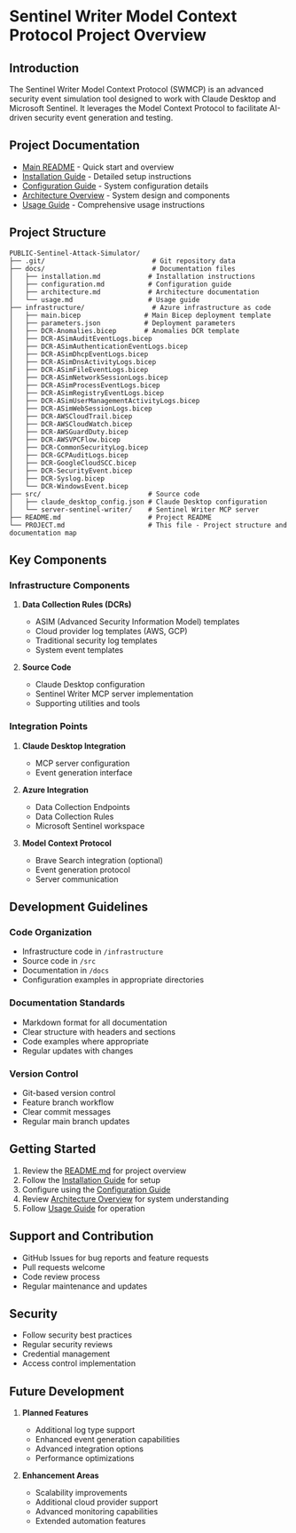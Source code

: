 # Sentinel Writer Model Context Protocol Project Overview

## Introduction

The Sentinel Writer Model Context Protocol (SWMCP) is an advanced security event simulation tool designed to work with Claude Desktop and Microsoft Sentinel. It leverages the Model Context Protocol to facilitate AI-driven security event generation and testing.

## Project Documentation

- [Main README](README.md) - Quick start and overview
- [Installation Guide](docs/installation.md) - Detailed setup instructions
- [Configuration Guide](docs/configuration.md) - System configuration details
- [Architecture Overview](docs/architecture.md) - System design and components
- [Usage Guide](docs/usage.md) - Comprehensive usage instructions

## Project Structure

```
PUBLIC-Sentinel-Attack-Simulator/
├── .git/                           # Git repository data
├── docs/                           # Documentation files
│   ├── installation.md            # Installation instructions
│   ├── configuration.md           # Configuration guide
│   ├── architecture.md            # Architecture documentation
│   └── usage.md                   # Usage guide
├── infrastructure/                 # Azure infrastructure as code
│   ├── main.bicep                # Main Bicep deployment template
│   ├── parameters.json           # Deployment parameters
│   ├── DCR-Anomalies.bicep       # Anomalies DCR template
│   ├── DCR-ASimAuditEventLogs.bicep
│   ├── DCR-ASimAuthenticationEventLogs.bicep
│   ├── DCR-ASimDhcpEventLogs.bicep
│   ├── DCR-ASimDnsActivityLogs.bicep
│   ├── DCR-ASimFileEventLogs.bicep
│   ├── DCR-ASimNetworkSessionLogs.bicep
│   ├── DCR-ASimProcessEventLogs.bicep
│   ├── DCR-ASimRegistryEventLogs.bicep
│   ├── DCR-ASimUserManagementActivityLogs.bicep
│   ├── DCR-ASimWebSessionLogs.bicep
│   ├── DCR-AWSCloudTrail.bicep
│   ├── DCR-AWSCloudWatch.bicep
│   ├── DCR-AWSGuardDuty.bicep
│   ├── DCR-AWSVPCFlow.bicep
│   ├── DCR-CommonSecurityLog.bicep
│   ├── DCR-GCPAuditLogs.bicep
│   ├── DCR-GoogleCloudSCC.bicep
│   ├── DCR-SecurityEvent.bicep
│   ├── DCR-Syslog.bicep
│   └── DCR-WindowsEvent.bicep
├── src/                           # Source code
│   ├── claude_desktop_config.json # Claude Desktop configuration
│   └── server-sentinel-writer/    # Sentinel Writer MCP server
├── README.md                      # Project README
└── PROJECT.md                     # This file - Project structure and documentation map
```

## Key Components

### Infrastructure Components

1. **Data Collection Rules (DCRs)**
   
   - ASIM (Advanced Security Information Model) templates
   - Cloud provider log templates (AWS, GCP)
   - Traditional security log templates
   - System event templates

2. **Source Code**
   
   - Claude Desktop configuration
   - Sentinel Writer MCP server implementation
   - Supporting utilities and tools

### Integration Points

1. **Claude Desktop Integration**
   
   - MCP server configuration
   - Event generation interface

2. **Azure Integration**
   
   - Data Collection Endpoints
   - Data Collection Rules
   - Microsoft Sentinel workspace

3. **Model Context Protocol**
   
   - Brave Search integration (optional)
   - Event generation protocol
   - Server communication

## Development Guidelines

### Code Organization

- Infrastructure code in `/infrastructure`
- Source code in `/src`
- Documentation in `/docs`
- Configuration examples in appropriate directories

### Documentation Standards

- Markdown format for all documentation
- Clear structure with headers and sections
- Code examples where appropriate
- Regular updates with changes

### Version Control

- Git-based version control
- Feature branch workflow
- Clear commit messages
- Regular main branch updates

## Getting Started

1. Review the [README.md](README.md) for project overview
2. Follow the [Installation Guide](docs/installation.md) for setup
3. Configure using the [Configuration Guide](docs/configuration.md)
4. Review [Architecture Overview](docs/architecture.md) for system understanding
5. Follow [Usage Guide](docs/usage.md) for operation

## Support and Contribution

- GitHub Issues for bug reports and feature requests
- Pull requests welcome
- Code review process
- Regular maintenance and updates

## Security

- Follow security best practices
- Regular security reviews
- Credential management
- Access control implementation

## Future Development

1. **Planned Features**
   
   - Additional log type support
   - Enhanced event generation capabilities
   - Advanced integration options
   - Performance optimizations

2. **Enhancement Areas**
   
   - Scalability improvements
   - Additional cloud provider support
   - Advanced monitoring capabilities
   - Extended automation features